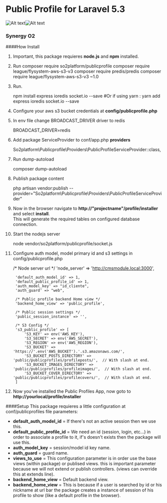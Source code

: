 # Public Profile for Laravel 5.3
![Alt text](https://img.shields.io/badge/build-passing%2Fdeveloping-yellowgreen.svg)![Alt text](https://img.shields.io/badge/beta%20version-1.4.3-yellow.svg )
### Synergy O2


  ####How Install
  1. Important, this package requieres <b>node.js</b> and <b>npm</b> installed.

         
  2. Run 
            composer require so2platform/publicprofile
            composer require league/flysystem-aws-s3-v3
            composer require predis/predis
            composer require league/flysystem-aws-s3-v3 ~1.0


  3. Run.
 
 
        npm install express ioredis socket.io --save
        #Or if using yarn : yarn add express ioredis socket.io --save
        

  4. Configure your aws s3 bucket credentials at <b>config/publicprofile.php</b>
  
  5. In env file change BROADCAST_DRIVER driver to redis
  
  
        BROADCAST_DRIVER=redis
        

  6. Add package ServiceProvider to conf/app.php <b>providers</b>
     
     
        So2platform\Publicprofile\Providers\PublicProfileServiceProvider::class,

 
  7. Run dump-autoload
     
     
     
        composer dump-autoload

  8. Publish package content
     
     
        php artisan vendor:publish --provider="So2platform\Publicprofile\Providers\PublicProfileServiceProvider"

  9. Now in the browser navigate to <b>http://"projectname"/profile/installer</b> and select <b>install</b>.<br>
     This will generate the required tables on configured database connection.

  10. Start the nodejs server


        node vendor/so2platform/publicprofile/socket.js
      
  11. Configure auth model, model primary id and s3 settings in config/publicprofile.php
  
       
       /* Node server url */
           'node_server' => 'http://cmsmodule.local:3000',
       
           'default_auth_model_id' => 1,
           'default_public_profile_id' => 1,
           'auth_model_key' => "id_cliente",
           'auth_guard' => "web",
       
           /* Public profile backend Home view */
           'backend_home_view' => 'public_profile',
       
           /* Public session settings */
           'public_session_instance' => '',
       
           /* S3 Config */
           's3_public_profile' => [
               'S3_KEY' => env('AWS_KEY'),
               'S3_SECRET' => env('AWS_SECRET'),
               'S3_REGION' => env('AWS_REGION'),
               'S3_BUCKET' => 'https://'.env('AWS_BUCKET').'.s3.amazonaws.com/',
               'S3_BUCKET_POSTS_DIRECTORY' => 'public/publicprofiles/profileposts/',  // With slash at end.
               'S3_BUCKET_IMAGES_DIRECTORY' => 'public/publicprofiles/profileimages/',  // With slash at end.
               'S3_BUCKET_COVER_DIRECTORY' => 'public/publicprofiles/profilecovers/',  // With slash at end.
           ]
  
  12. Now you've installed the Public Profiles App, now goto to <b>http://yourlocal/profile/installer</b>
  
  
  
  
  
  ####Setup
  This package requieres a little configuration at conf/publicprofiles file
  parameters:
  
   * <b>default_auth_model_id</b> = If there's not an active session then we use this.
   * <b>default_public_profile_id</b> = We need an id (session, login, etc...) in order to associate a profile to it, if's doesn't exists then the package will use this.
   * <b>auth_model_key</b> = session/model id key name.
   * <b>auth_guard</b> = guard name.
   * <b>views_to_use</b> = This configuration parameter is in order use the base views (within package) or publised views. this is important parameter because we
   will not extend or publish controllers. (views can override this at extends line).
   * <b>backend_home_view</b> = Default backend view.
   * <b>backend_home_view</b> = This is because if a user is searched by id or his nickname at url bar the package creates a instance of session of his profile to show (like a default profile in the browser).
                                            
                                            